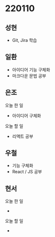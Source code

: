 # 220110

## 성현

- Git, Jira 학습

## 일환

- 아이디어 기능 구체화
- 마크다운 문법 공부

## 은조

오늘 한 일

- 아이디어 구체화

오늘 할 일

- 리액트 공부

## 우철

- 기능 구체화
- React / JS 공부

## 현서

오늘 한 일

-

오늘 할 일

-
